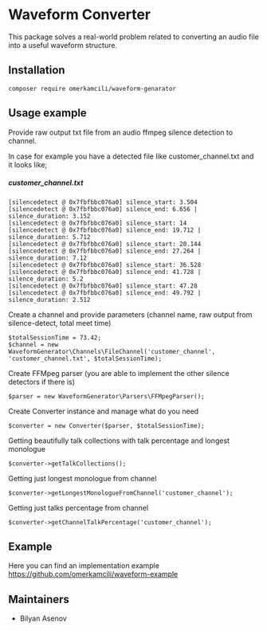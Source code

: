 # Waveform Converter

This package solves a real-world problem related to converting an audio file into a useful waveform structure.

## Installation

````
composer require omerkamcili/waveform-genarator
````

## Usage example

Provide raw output txt file from an audio ffmpeg silence detection to channel.

In case for example you have a detected file like customer_channel.txt and it looks like;
##### customer_channel.txt
```
[silencedetect @ 0x7fbfbbc076a0] silence_start: 3.504
[silencedetect @ 0x7fbfbbc076a0] silence_end: 6.656 | silence_duration: 3.152
[silencedetect @ 0x7fbfbbc076a0] silence_start: 14
[silencedetect @ 0x7fbfbbc076a0] silence_end: 19.712 | silence_duration: 5.712
[silencedetect @ 0x7fbfbbc076a0] silence_start: 20.144
[silencedetect @ 0x7fbfbbc076a0] silence_end: 27.264 | silence_duration: 7.12
[silencedetect @ 0x7fbfbbc076a0] silence_start: 36.528
[silencedetect @ 0x7fbfbbc076a0] silence_end: 41.728 | silence_duration: 5.2
[silencedetect @ 0x7fbfbbc076a0] silence_start: 47.28
[silencedetect @ 0x7fbfbbc076a0] silence_end: 49.792 | silence_duration: 2.512
```

Create a channel and provide parameters (channel name, raw output from silence-detect, total meet time)
```
$totalSessionTime = 73.42;
$channel = new WaveformGenerator\Channels\FileChannel('customer_channel', 'customer_channel.txt', $totalSessionTime);
```

Create FFMpeg parser (you are able to implement the other silence detectors if there is)
```
$parser = new WaveformGenerator\Parsers\FFMpegParser();
```

Create Converter instance and manage what do you need
```
$converter = new Converter($parser, $totalSessionTime);
```

Getting beautifully talk collections with talk percentage and longest monologue
```
$converter->getTalkCollections();
```

Getting just longest monologue from channel
```
$converter->getLongestMonologueFromChannel('customer_channel');
```

Getting just talks percentage from channel
```
$converter->getChannelTalkPercentage('customer_channel');
```

## Example
Here you can find an implementation example https://github.com/omerkamcili/waveform-example

## Maintainers

- Bilyan Asenov
